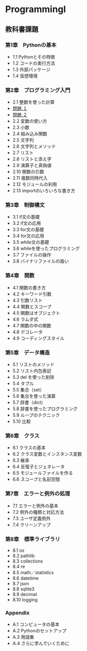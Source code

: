 # ProgrammingI
## 教科書課題
### 第1章　Pythonの基本
- 1.1 Pythonとその特徴
- 1.2 コードの実行方法
- 1.3 外部パッケージ
- 1.4 仮想環境
### 第2章　プログラミング入門
- 2.1 整数を使った計算
- [問題.１](./chapter02/Q2_1_1.py)
- [問題.２](./chapter02/Q2_1_2.py)
- 2.2 変数の使い方
- 2.3 小数
- 2.4 組み込み関数
- 2.5 文字列
- 2.6 文字列とメソッド
- 2.7 リスト
- 2.8 リストと添え字
- 2.9 演算子と真偽値
- 2.10 関数の引数
- 2.11 複数同時代入
- 2.12 モジュールの利用
- 2.13 importのいろいろな書き方
### 第3章　制御構文
- 3.1 if文の基礎
- 3.2 if文の応用
- 3.3 for文の基礎
- 3.4 for文の応用
- 3.5 while文の基礎
- 3.6 whileを使ったプログラミング
- 3.7 ファイルの操作
- 3.8 バイナリファイルの扱い
### 第4章　関数
- 4.1 関数の書き方
- 4.2 キーワード引数
- 4.3 引数リスト
- 4.4 関数とスコープ
- 4.5 関数はオブジェクト
- 4.6 ラムダ式
- 4.7 関数の中の関数
- 4.8 デコレータ
- 4.9 コーディングスタイル
### 第5章　データ構造
- 5.1 リストのメソッド
- 5.2 リスト内包表記
- 5.3 del を使った削除
- 5.4 タプル
- 5.5 集合（set）
- 5.6 集合を使った演算
- 5.7 辞書（dict）
- 5.8 辞書を使ったプログラミング
- 5.9 ループのテクニック
- 5.10 比較
### 第6章　クラス
- 6.1 クラスの基本
- 6.2 クラス変数とインスタンス変数
- 6.3 継承
- 6.4 反復子とジェネレータ
- 6.5 モジュールファイルを作る
- 6.6 スコープと名前空間
### 第7章　エラーと例外の処理
- 7.1 エラーと例外の基本
- 7.2 例外の種類と対応方法
- 7.3 ユーザ定義例外
- 7.4 クリーンアップ
### 第8章　標準ライブラリ
- 8.1 os
- 8.2 pathlib
- 8.3 collections
- 8.4 re
- 8.5 math／statistics
- 8.6 datetime
- 8.7 json
- 8.8 sqlite3
- 8.9 decimal
- 8.10 logging
### Appendix
- A.1 コンピュータの基本
- A.2 Pythonのセットアップ
- A.3 用語集
- A.4 さらに学んでいくために

